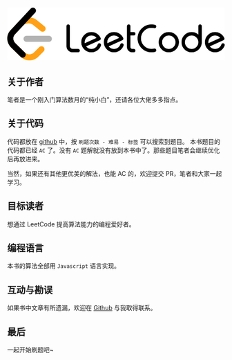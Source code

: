 ![logo](/tools/images/logo_en.svg)

## 关于作者
笔者是一个刚入门算法数月的“纯小白”，还请各位大佬多多指点。

## 关于代码
代码都放在 [github](https://github.com/qulongjun/leetcode) 中，按 `刷题次数 - 难易 - 标签` 可以搜索到题目。 本书题目的代码都已经 `AC` 了。没有 `AC` 题解就没有放到本书中了。那些题目笔者会继续优化后再放进来。

当然，如果还有其他更优美的解法，也能 AC 的，欢迎提交 PR，笔者和大家一起学习。

## 目标读者

想通过 LeetCode 提高算法能力的编程爱好者。

## 编程语言
本书的算法全部用 `Javascript` 语言实现。

## 互动与勘误
如果书中文章有所遗漏，欢迎在 [Github](https://github.com/qulongjun) 与我取得联系。

## 最后
一起开始刷题吧~
